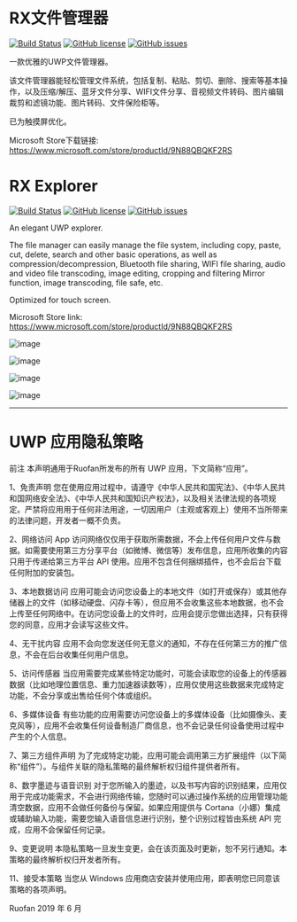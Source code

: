 # RX文件管理器

[![Build Status](https://dev.azure.com/zhuxb711/RX-Explorer/_apis/build/status/zhuxb711.RX-Explorer?branchName=master)](https://dev.azure.com/zhuxb711/RX-Explorer/_build/latest?definitionId=1&branchName=master) [![GitHub license](https://img.shields.io/github/license/zhuxb711/RX-Explorer?color=%2340C0D0&label=License)](https://github.com/zhuxb711/RX-Explorer/blob/master/LICENSE) [![GitHub issues](https://img.shields.io/github/issues/zhuxb711/RX-Explorer?color=orange&label=Issues)](https://github.com/zhuxb711/RX-Explorer/issues)

一款优雅的UWP文件管理器。

该文件管理器能轻松管理文件系统，包括复制、粘贴、剪切、删除、搜索等基本操作，以及压缩/解压、蓝牙文件分享、WIFI文件分享、音视频文件转码、图片编辑裁剪和滤镜功能、图片转码、文件保险柜等。

已为触摸屏优化。

Microsoft Store下载链接: https://www.microsoft.com/store/productId/9N88QBQKF2RS

# RX Explorer

[![Build Status](https://dev.azure.com/zhuxb711/RX-Explorer/_apis/build/status/zhuxb711.RX-Explorer?branchName=master)](https://dev.azure.com/zhuxb711/RX-Explorer/_build/latest?definitionId=1&branchName=master) [![GitHub license](https://img.shields.io/github/license/zhuxb711/RX-Explorer?color=%2340C0D0&label=License)](https://github.com/zhuxb711/RX-Explorer/blob/master/LICENSE) [![GitHub issues](https://img.shields.io/github/issues/zhuxb711/RX-Explorer?color=orange&label=Issues)](https://github.com/zhuxb711/RX-Explorer/issues)

An elegant UWP explorer.

The file manager can easily manage the file system, including copy, paste, cut, delete, search and other basic operations, as well as compression/decompression, Bluetooth file sharing, WIFI file sharing, audio and video file transcoding, image editing, cropping and filtering Mirror function, image transcoding, file safe, etc.

Optimized for touch screen.

Microsoft Store link: https://www.microsoft.com/store/productId/9N88QBQKF2RS

![image](https://github.com/zhuxb711/RX-Explorer/blob/master/RX_Explorer/Assets/Github-Intro1.png)

![image](https://github.com/zhuxb711/RX-Explorer/blob/master/RX_Explorer/Assets/Github-Intro2.png)

![image](https://github.com/zhuxb711/RX-Explorer/blob/master/RX_Explorer/Assets/Github-Intro3.png)

![image](https://github.com/zhuxb711/RX-Explorer/blob/master/RX_Explorer/Assets/Github-Intro4.png)

*****

# UWP 应用隐私策略
前注  本声明通用于Ruofan所发布的所有 UWP 应用，下文简称“应用”。

 

1、免责声明
您在使用应用过程中，请遵守《中华人民共和国宪法》、《中华人民共和国网络安全法》、《中华人民共和国知识产权法》，以及相关法律法规的各项规定。严禁将应用用于任何非法用途，一切因用户（主观或客观上）使用不当所带来的法律问题，开发者一概不负责。

2、网络访问
App 访问网络仅仅用于获取所需数据，不会上传任何用户文件与数据。如需要使用第三方分享平台（如微博、微信等）发布信息，应用所收集的内容只用于传递给第三方平台 API 使用。应用不包含任何捆绑插件，也不会后台下载任何附加的安装包。

3、本地数据访问
应用可能会访问您设备上的本地文件（如打开或保存）或其他存储器上的文件（如移动硬盘、闪存卡等），但应用不会收集这些本地数据，也不会上传至任何网络中。在访问您设备上的文件时，应用会提示您做出选择，只有获得您的同意，应用才会读写这些文件。

4、无干扰内容
应用不会向您发送任何无意义的通知，不存在任何第三方的推广信息，不会在后台收集任何用户信息。

5、访问传感器
当应用需要完成某些特定功能时，可能会读取您的设备上的传感器数据（比如地理位置信息、重力加速器读数等），应用仅使用这些数据来完成特定功能，不会分享或出售给任何个体或组织。

6、多媒体设备
有些功能的应用需要访问您设备上的多媒体设备（比如摄像头、麦克风等），应用不会收集任何设备制造厂商信息，也不会记录任何设备使用过程中产生的个人信息。

7、第三方组件声明
为了完成特定功能，应用可能会调用第三方扩展组件（以下简称“组件”）。与组件关联的隐私策略的最终解析权归组件提供者所有。

8、数字墨迹与语音识别
对于您所输入的墨迹，以及书写内容的识别结果，应用仅用于完成功能需求，不会进行网络传输，您随时可以通过操作系统的应用管理功能清空数据，应用不会做任何备份与保留。如果应用提供与 Cortana（小娜）集成或辅助输入功能，需要您输入语音信息进行识别，整个识别过程皆由系统 API 完成，应用不会保留任何记录。

9、变更说明
本隐私策略一旦发生变更，会在该页面及时更新，恕不另行通知。本策略的最终解析权归开发者所有。

11、接受本策略
当您从 Windows 应用商店安装并使用应用，即表明您已同意该策略的各项声明。

 

 

Ruofan
2019 年 6 月                               

